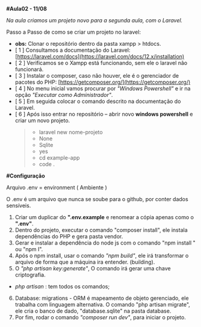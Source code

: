 **#Aula02 - 11/08**

*Na aula criamos um projeto novo para a segunda aula, com o Laravel.*

Passo a Passo de como se criar um projeto no laravel:

 - **obs:** Clonar o repositório dentro da pasta xampp > htdocs. 
 - [ 1 ] Consultamos a documentação do Laravel: [https://laravel.com/docs](https://laravel.com/docs/12.x/installation)
 - [ 2 ] Verificamos se o Xampp está funcionando, sem ele o laravel não funcionará.
 - [ 3 ] Instalar o composer, caso não houver, ele é o gerenciador de pacotes do PHP: [https://getcomposer.org/](https://getcomposer.org/)
 - [ 4 ] No menu inicial vamos procurar por *"Windows Powershell"* e ir na opção *"Executar como Administrador"*.
 - [ 5 ] Em seguida colocar o comando descrito na documentação do Laravel.    
 - [ 6 ] Após isso entrar no repositório – abrir novo **windows  powershell** e criar um novo projeto.
    > - laravel new nome-projeto
    > - None
    > - Sqlite
    > - yes
    >  - cd  example-app
    >  - code .

**#Configuração**

Arquivo .env = environment ( Ambiente )

O .env é um arquivo que nunca se soube para o github, por conter dados sensíveis.

 1. Criar um duplicar do **".env.example** e renomear  a cópia apenas como o **".env"**.
 2.  Dentro do projeto, executar o comando "composer  install", ele    instala dependências do PHP e gera pasta vendor.
 3. Gerar e instalar a dependência do node js com o comando "npm     install " ou "npm I".
 4.  Após o npm  install, usar o comando *"npm build"*, ele irá    transformar o arquivo de forma que a máquina ira entender. (building).
 5. O *"php  artisan  key:generate"*, O comando irá gerar uma chave criptografia.
   -   *php  artisan* : tem todos os comandos;
 6. Database: migrations - ORM é mapeamento de objeto gerenciado, ele    trabalha com linguagem alternativa. O comando "php  artisan  migrate", ele cria o banco de dado,  "database.sqlite" na pasta database.
 7.  Por fim, rodar o comando *"composer run dev"*, para iniciar o projeto.
